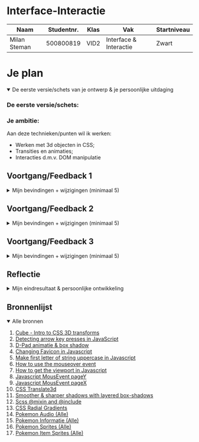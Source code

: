 # Interface-Interactie

| Naam | Studentnr.       | Klas     | Vak     | Startniveau |
| ----------- | ----------- | ----------- | ----------- | ----------- |
| Milan Steman     | 500800819       | VID2 | Interface & Interactie | Zwart |

# Je plan

<details open>
  <summary>De eerste versie/schets van je ontwerp & je persoonlijke uitdaging</summary>

### De eerste versie/schets:

### Je ambitie:

Aan deze technieken/punten wil ik werken:

- Werken met 3d objecten in CSS;
- Transities en animaties;
- Interacties d.m.v. DOM manipulatie

</details>

## Voortgang/Feedback 1

<details>
  <summary>Mijn bevindingen + wijzigingen (minimaal 5)</summary>

### Bevinding 1:

Omschrijving van wat er nog niet orde was (tekst en afbeeding(en)).

#### oplossing:

Beschrijving hoe je het hebt hebt opgelost of als het niet gelukt is hoe je het zou oplossen (tekst en afbeeding(en)).

### Bevinding 2:

Omschrijving van wat er nog niet orde was (tekst en afbeeding(en)).

#### oplossing:

Beschrijving hoe je het hebt hebt opgelost of als het niet gelukt is hoe je het zou oplossen (tekst en afbeeding(en)).

### Bevinding 3:

...

</details>

## Voortgang/Feedback 2

<details>
  <summary>Mijn bevindingen + wijzigingen (minimaal 5)</summary>
  
  ### Bevinding 1:
  Omschrijving van wat er nog niet orde was (tekst en afbeeding(en)).

#### oplossing:

Beschrijving hoe je het hebt hebt opgelost of als het niet gelukt is hoe je het zou oplossen (tekst en afbeeding(en)).

### Bevinding 2:

Omschrijving van wat er nog niet orde was (tekst en afbeeding(en)).

#### oplossing:

Beschrijving hoe je het hebt hebt opgelost of als het niet gelukt is hoe je het zou oplossen (tekst en afbeeding(en)).

### Bevinding 3:

...

</details>

## Voortgang/Feedback 3

<details>
  <summary>Mijn bevindingen + wijzigingen (minimaal 5)</summary>
  
  ### Bevinding 1:
  Je hebt nu een 3d model, maar buiten de start-animatie doe je er niet veel mee. Is het misschien een idee om nog iets interactiefs met je 3d model te doen?

#### oplossing:

Om ervoor te zorgen dat er toch een stukje interactiviteit was met het 3d object, heb ik een functie aangemaakt die het 3d model laat transformen wanneer je buiten de 'box' van de pokedex aan het hoveren bent. Hier kijk ik ook naar de 'hoek' waarin de cursor zich bevind. Zo kunnen we de translate3d aanpassen o.b.v. muispositie.

### Bevinding 2:

De interactie in de pokedex voelt nog wat leeg aan. Is er een manier waarop je het wat speelser kan maken?

#### oplossing:

Om de interactie te verhogen, heb ik de actieve Eevee in de bovenste lijst een animatie gegeven, Nu springt de huidige Eevee op en neer, net als in de echte game. Verder verandert de favicon en de titel naar de huidige Eevee. Bovendien laat ik per Eevee in de bovenste lijst zien welk item ze nodig hebben om te evolueren.

### Bevinding 3:

De blurry achtergrond is nog moeilijk te spotten. Kan je deze op een manier versterken?

#### oplossing:

Om de achtergrond te versterken, heb ik een 'outer'- en 'inner' cirkel gemaakt. De inner ring heeft meer opacity, maar is kleiner. Hierdoor krijg je een mooier achtergrond-effect.

### Bevinding 4:

De achtergrond en Eevee's veranderen nog steeds wanneer de pokedex uit staat. Je kan ook op het geluid-knopje drukken (wanneer de pokedex uit staat).

#### oplossing:

Dit was natuurlijk niet de bedoeling. Ik wil eigenlijk dat je alleen de interacteren met de elementen wanneer de pokedex aan staat. Hiervoor heb ik in het Javascript bestand een if statement gezet voor elke interactief blokje. Deze statement bevat een conditie die bekijkt of de pokedex de classList 'online' bevat. Wanneer dit niet het geval is, dan zullen de interactieve elementen nog niet werken.

### Bevinding 5:

De tekst in je pokedex snijdt nu nog af. Is dit de bedoeling? Of zou je er bijvoorbeeld doorheen kunnen scrollen?

#### oplossing:

De tekst hoort eigenlijk scrollable te zijn. Om dit te realiseren, heb ik bij de parent (li) een overflow: scroll neergezet.

</details>

## Reflectie

<details>
  <summary>Mijn eindresultaat & persoonlijke ontwikkeling</summary>

### Je uitkomst - karakteristiek screenshot(s):

### Dit ging goed/Heb ik geleerd:

Korte omschrijving met plaatje(s)

### Dit was lastig/Is niet gelukt:

Korte omschrijving met plaatje(s)

</details>

## Bronnenlijst

<details open>
<summary>Alle bronnen</summary>

1. [Cube - Intro to CSS 3D transforms](https://3dtransforms.desandro.com/cube)
2. [Detecting arrow key presses in JavaScript](https://stackoverflow.com/a/44213036)
3. [D-Pad animatie & box shadow](https://sinds1971.nl/spelenmetcss/2022-feb/stephan/index.html)
4. [Changing Favicon in Javascript](https://bootstrapcreative.com/how-to-change-favicon-with-javascript/)
5. [Make first letter of string uppercase in Javascript](https://stackoverflow.com/questions/1026069/how-do-i-make-the-first-letter-of-a-string-uppercase-in-javascript)
6. [How to use the mouseover event](https://developer.mozilla.org/en-US/docs/Web/API/Element/mouseover_event)
7. [How to get the viewport in Javascript](https://stackoverflow.com/questions/1766861/find-the-exact-height-and-width-of-the-viewport-in-a-cross-browser-way-no-proto)
8. [Javascript MousEvent pageY](https://developer.mozilla.org/en-US/docs/Web/API/MouseEvent/pageY)
9. [Javascript MousEvent pageX](https://developer.mozilla.org/en-US/docs/Web/API/MouseEvent/pageX)
10. [CSS Translate3d](https://developer.mozilla.org/en-US/docs/Web/CSS/transform-function/translate3d)
11. [Smoother & sharper shadows with layered box-shadows](https://tobiasahlin.com/blog/layered-smooth-box-shadows/)
12. [Scss @mixin and @include](https://sass-lang.com/documentation/at-rules/mixin)
13. [CSS Radial Gradients](https://developer.mozilla.org/en-US/docs/Web/CSS/gradient/radial-gradient)
14. [Pokemon Audio (Alle)](https://play.pokemonshowdown.com/audio/cries)
15. [Pokemon Informatie (Alle)](https://bulbapedia.bulbagarden.net/wiki/Eeveelution)
16. [Pokemon Sprites (Alle)](https://www.ign.com/wikis/pokemon-black-and-white/)
17. [Pokemon Item Sprites (Alle)](https://bulbapedia.bulbagarden.net/)
</details>
